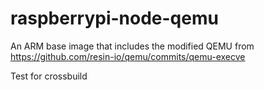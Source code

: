 # raspberrypi-node-qemu
An ARM base image that includes the modified QEMU from https://github.com/resin-io/qemu/commits/qemu-execve

Test for crossbuild
